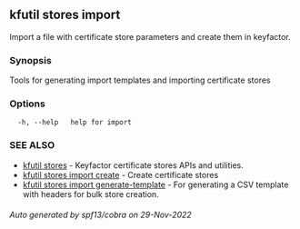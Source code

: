 ## kfutil stores import

Import a file with certificate store parameters and create them in keyfactor.

### Synopsis

Tools for generating import templates and importing certificate stores

### Options

```
  -h, --help   help for import
```

### SEE ALSO

* [kfutil stores](kfutil_stores.md)	 - Keyfactor certificate stores APIs and utilities.
* [kfutil stores import create](kfutil_stores_import_create.md)	 - Create certificate stores
* [kfutil stores import generate-template](kfutil_stores_import_generate-template.md)	 - For generating a CSV template with headers for bulk store creation.

###### Auto generated by spf13/cobra on 29-Nov-2022
